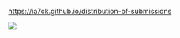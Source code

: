 https://ia7ck.github.io/distribution-of-submissions

![](https://user-images.githubusercontent.com/23146842/55764728-c6089400-5aa7-11e9-9242-60aae36d9a99.png)
